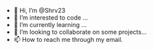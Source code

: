 - 👋 Hi, I’m @Shrv23
- 👀 I’m interested to code ...
- 🌱 I’m currently learning ...
- 💞️ I’m looking to collaborate on some projects...
- 📫 How to reach me through my email.

<!---
Shrv23/Shrv23 is a ✨ special ✨ repository because its `README.md` (this file) appears on your GitHub profile.
You can click the Preview link to take a look at your changes.
--->
